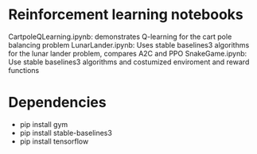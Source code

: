 # Reinforcement learning notebooks

CartpoleQLearning.ipynb: demonstrates Q-learning for the cart pole balancing problem
LunarLander.ipynb: Uses stable baselines3 algorithms for the lunar lander problem, compares A2C and PPO
SnakeGame.ipynb: Use stable baselines3 algorithms and costumized enviroment and reward functions

# Dependencies

+ pip install gym
+ pip install stable-baselines3
+ pip install tensorflow


